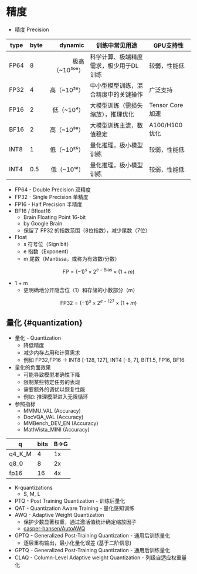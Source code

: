 # 精度

- 精度 Precision

| type | byte |        dynamic | 训练中常见用途                         | GPU支持性        |
| ---- | ---- | -------------: | -------------------------------------- | ---------------- |
| FP64 | 8    | 极高（~10³⁰⁸） | 科学计算、极端精度需求，极少用于DL训练 | 较弱，性能低     |
| FP32 | 4    |    高（~10³⁸） | 中小型模型训练，混合精度中的关键操作   | 广泛支持         |
| FP16 | 2    |     低（~10⁴） | 大模型训练（需损失缩放），推理优化     | Tensor Core 加速 |
| BF16 | 2    |    高（~10³⁸） | 大模型训练主流，数值稳定               | A100/H100 优化   |
| INT8 | 1    |    低（~10²⁵） | 量化推理，极小模型训练                 | 较弱，性能低     |
| INT4 | 0.5  |    低（~10¹²） | 量化推理，极小模型训练                 | 较弱，性能低     |

- FP64 - Double Precision 双精度
- FP32 - Single Precision 单精度
- FP16 - Half Precision 半精度
- BF16 / Bfloat16
  - Brain Floating Point 16-bit
  - by Google Brain
  - 保留了 FP32 的指数范围（8位指数），减少尾数（7位）
- Float
  - s 符号位（Sign bit）
  - e 指数（Exponent）
  - m 尾数（Mantissa，或称为有效数/分数）

$$
\text{FP} = (-1)^s \times 2^{e-\text{Bias}} \times (1 + m)
$$

- 1 + m
  - 更明确地分开隐含位（1）和存储的小数部分（m）

$$
\text{FP32} = (-1)^s \times 2^{e - 127} \times (1 + m)
$$

## 量化 {#quantization}

- 量化 - Quantization
  - 降低精度
  - 减少内存占用和计算需求
  - 例如 FP32,FP16 -> INT8 [-128, 127], INT4 [-8, 7], BIT1.5, FP16, BF16
- 量化的负面效果
  - 可能导致模型准确性下降
  - 限制某些特定任务的表现
  - 需要额外的调优以恢复性能
  - 例如: 推理模型进入无限循环
- 参照指标
  - MMMU_VAL (Accuracy)
  - DocVQA_VAL (Accuracy)
  - MMBench_DEV_EN (Accuracy)
  - MathVista_MINI (Accuracy)

| q      | bits | B->G |
| ------ | ---- | ---- |
| q4_K_M | 4    | 1x   |
| q8_0   | 8    | 2x   |
| fp16   | 16   | 4x   |

- K-quantizations
  - S, M, L
- PTQ - Post Training Quantization - 训练后量化
- QAT - Quantization Aware Training - 量化感知训练
- AWQ - Adaptive Weight Quantization
  - 保护少数显著权重，通过激活值统计确定缩放因子
  - [casper-hansen/AutoAWQ](https://github.com/casper-hansen/AutoAWQ)
- GPTQ - Generalized Post-Training Quantization - 通用后训练量化
  - 逐层重构输出，最小化量化误差 (基于二阶信息)
- GPTQ - Generalized Post-Training Quantization - 通用后训练量化
- CLAQ - Column-Level Adaptive weight Quantization - 列级自适应权重量化
